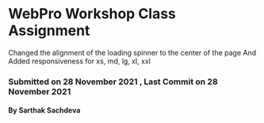 # WebPro Workshop Class Assignment

Changed the alignment of the loading spinner to the center of the page And Added responsiveness for xs, md, lg, xl, xxl

### Submitted on 28 November 2021 , Last Commit on 28 November 2021

#### By Sarthak Sachdeva
